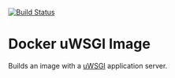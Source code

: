 [![Build Status](https://travis-ci.org/infrastructure-as-code/docker-uwsgi.svg?branch=master)](https://travis-ci.org/infrastructure-as-code/docker-uwsgi)

# Docker uWSGI Image

Builds an image with a [uWSGI](https://uwsgi-docs.readthedocs.io/en/latest/) application server.
